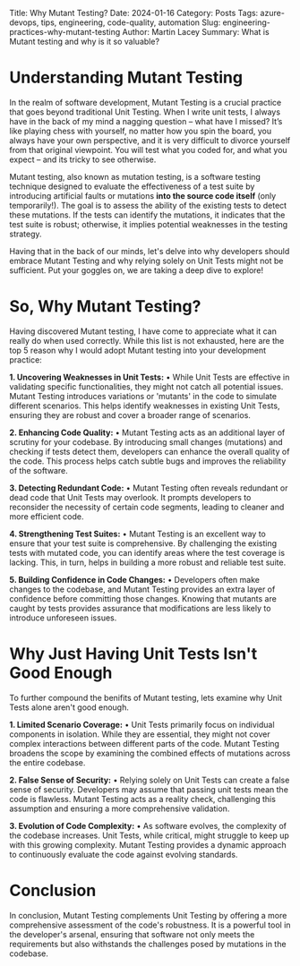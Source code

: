 Title: Why Mutant Testing?
Date: 2024-01-16
Category: Posts 
Tags: azure-devops, tips, engineering, code-quality, automation
Slug: engineering-practices-why-mutant-testing
Author: Martin Lacey
Summary: What is Mutant testing and why is it so valuable?

# Understanding Mutant Testing

In the realm of software development, Mutant Testing is a crucial practice that goes beyond traditional Unit Testing.  When I write unit tests, I always have in the back of my mind a nagging question – what have I missed?  It’s like playing chess with yourself, no matter how you spin the board, you always have your own perspective, and it is very difficult to divorce yourself from that original viewpoint.  You will test what you coded for, and what you expect – and its tricky to see otherwise.

Mutant testing, also known as mutation testing, is a software testing technique designed to evaluate the effectiveness of a test suite by introducing artificial faults or mutations **into the source code itself** (only temporarily!). The goal is to assess the ability of the existing tests to detect these mutations. If the tests can identify the mutations, it indicates that the test suite is robust; otherwise, it implies potential weaknesses in the testing strategy.

Having that in the back of our minds, let's delve into why developers should embrace Mutant Testing and why relying solely on Unit Tests might not be sufficient.  Put your goggles on, we are taking a deep dive to explore!


# So, Why Mutant Testing?

Having discovered Mutant testing, I have come to appreciate what it can really do when used correctly.  While this list is not exhausted, here are the top 5 reason why I would adopt Mutant testing into your development practice:

**1.	Uncovering Weaknesses in Unit Tests:** 
•	While Unit Tests are effective in validating specific functionalities, they might not catch all potential issues. Mutant Testing introduces variations or 'mutants' in the code to simulate different scenarios. This helps identify weaknesses in existing Unit Tests, ensuring they are robust and cover a broader range of scenarios.

**2.	Enhancing Code Quality:**
•	Mutant Testing acts as an additional layer of scrutiny for your codebase. By introducing small changes (mutations) and checking if tests detect them, developers can enhance the overall quality of the code. This process helps catch subtle bugs and improves the reliability of the software.

**3.	Detecting Redundant Code:**
•	Mutant Testing often reveals redundant or dead code that Unit Tests may overlook. It prompts developers to reconsider the necessity of certain code segments, leading to cleaner and more efficient code.

**4.	Strengthening Test Suites:**
•	Mutant Testing is an excellent way to ensure that your test suite is comprehensive. By challenging the existing tests with mutated code, you can identify areas where the test coverage is lacking. This, in turn, helps in building a more robust and reliable test suite.

**5.	Building Confidence in Code Changes:**
•	Developers often make changes to the codebase, and Mutant Testing provides an extra layer of confidence before committing those changes. Knowing that mutants are caught by tests provides assurance that modifications are less likely to introduce unforeseen issues.


# Why Just Having Unit Tests Isn't Good Enough

To further compound the benifits of Mutant testing, lets examine why Unit Tests alone aren't good enough.

**1.	Limited Scenario Coverage:**
•	Unit Tests primarily focus on individual components in isolation. While they are essential, they might not cover complex interactions between different parts of the code. Mutant Testing broadens the scope by examining the combined effects of mutations across the entire codebase.

**2.	False Sense of Security:**
•	Relying solely on Unit Tests can create a false sense of security. Developers may assume that passing unit tests mean the code is flawless. Mutant Testing acts as a reality check, challenging this assumption and ensuring a more comprehensive validation.

**3.	Evolution of Code Complexity:**
•	As software evolves, the complexity of the codebase increases. Unit Tests, while critical, might struggle to keep up with this growing complexity. Mutant Testing provides a dynamic approach to continuously evaluate the code against evolving standards.



# Conclusion

In conclusion, Mutant Testing complements Unit Testing by offering a more comprehensive assessment of the code's robustness. It is a powerful tool in the developer's arsenal, ensuring that software not only meets the requirements but also withstands the challenges posed by mutations in the codebase.

